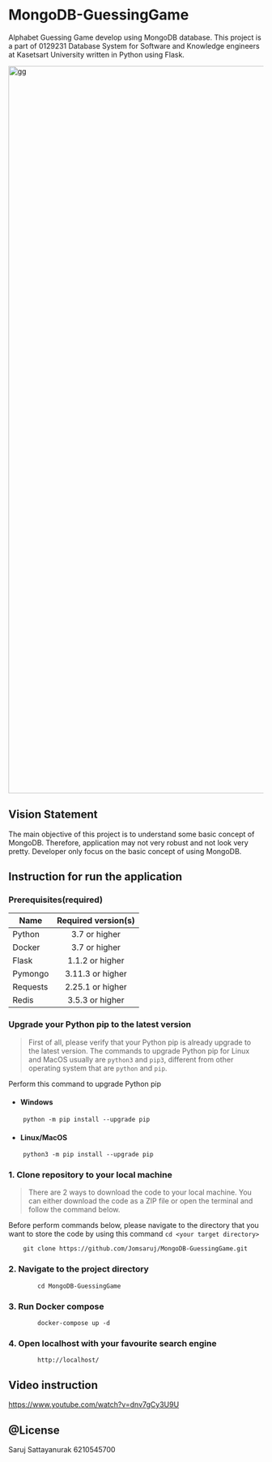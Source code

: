 # MongoDB-GuessingGame
Alphabet Guessing Game develop using MongoDB database. This project is a part of 0129231 Database System for Software and Knowledge engineers at Kasetsart University written in Python using Flask.

<img width="1436" alt="gg" src="https://user-images.githubusercontent.com/59832457/113494694-dd52ae80-9514-11eb-847e-b64af5806610.png">

## Vision Statement
The main objective of this project is to understand some basic concept of MongoDB. Therefore, application may not very robust and not look very pretty. Developer only focus on the basic concept of using MongoDB.

## Instruction for run the application
### Prerequisites(required)

| Name   | Required version(s) |
|----------|:-------------:|
| Python |  3.7 or higher | 
| Docker |  3.7 or higher  | 
| Flask |  1.1.2 or higher  |
| Pymongo |  3.11.3 or higher  |
| Requests |  2.25.1 or higher  |
| Redis |  3.5.3 or higher  |

### Upgrade your Python pip to the latest version 

> First of all, please verify that your Python pip is already upgrade to the latest version. The commands to upgrade Python pip for Linux and MacOS usually are `python3` and `pip3`, different from other operating system that are `python` and `pip`.

Perform this command to upgrade Python pip

* #### Windows
```
	python -m pip install --upgrade pip
```

* #### Linux/MacOS
```
	python3 -m pip install --upgrade pip
```

### 1. Clone repository to your local machine

   > There are 2 ways to download the code to your local machine. You can either download the code as a ZIP file or open the terminal and follow the command below.

Before perform commands below, please navigate to the directory that you want to store the code by using this command `cd <your target directory>`

```
	git clone https://github.com/Jomsaruj/MongoDB-GuessingGame.git
```
### 2. Navigate to the project directory
```
        cd MongoDB-GuessingGame
```

### 3. Run Docker compose
```
        docker-compose up -d
```

### 4. Open localhost with your favourite search engine
```
        http://localhost/
```

## Video instruction

https://www.youtube.com/watch?v=dnv7gCy3U9U


## @License
Saruj Sattayanurak 6210545700



